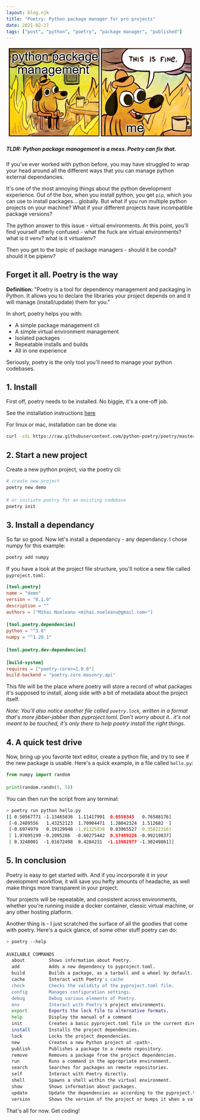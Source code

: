 ```yaml
---
layout: blog.njk
title: "Poetry: Python package manager for pro projects"
date: 2021-02-27
tags: ["post", "python", "poetry", "package manager", "published"]
---
```


![Cover image](./cover.png)

##### TLDR: Python package management is a mess. Poetry can fix that.

If you've ever worked with python before, you may have struggled to wrap your head around all the different ways that you can manage python external dependancies.

It's one of the most annoying things about the python development experience. Out of the box, when you install python, you get `pip`, which you can use to install packages... globally. But what if you run multiple python projects on your machine? What if your different projects have incompatible package versions?

The python answer to this issue - virtual environments. At this point, you'll find yourself utterly confused - what the fuck are virtual environments? what is it venv? what is it virtualenv?

Then you get to the topic of package managers - should it be conda? should it be pipenv?

## Forget it all. Poetry is the way

**Definition:** "Poetry is a tool for dependency management and packaging in Python. It allows you to declare the libraries your project depends on and it will manage (install/update) them for you."

In short, poetry helps you with:

- A simple package management cli
- A simple virtual environment management
- Isolated packages
- Repeatable installs and builds
- All in one experience

Seriously, poetry is the only tool you'll need to manage your python codebases.

## 1. Install

First off, poetry needs to be installed. No biggie, it's a one-off job.

See the installation instructions [here](https://python-poetry.org/docs/#installation)

For linux or mac, installation can be done via:

```bash
curl -sSL https://raw.githubusercontent.com/python-poetry/poetry/master/get-poetry.py | python -

```

## 2. Start a new project

Create a new python project, via the poetry cli:

```bash
# create new project
poetry new demo

# or initiate poetry for an existing codebase
poetry init
```

## 3. Install a dependancy

So far so good. Now let's install a dependancy - any dependancy. I chose numpy for this example:

```bash
poetry add numpy
```

If you have a look at the project file structure, you'll notice a new file called `pyproject.toml`:

```toml
[tool.poetry]
name = "demo"
version = "0.1.0"
description = ""
authors = ["Mihai Nueleanu <mihai.nueleanu@gmail.com>"]

[tool.poetry.dependencies]
python = "^3.8"
numpy = "^1.20.1"

[tool.poetry.dev-dependencies]

[build-system]
requires = ["poetry-core>=1.0.0"]
build-backend = "poetry.core.masonry.api"
```

This file will be the place where poetry will store a record of what packages it's supposed to install, along side with a bit of metadata about the project itself.

_Note: You'll also notice another file called `poetry.lock`, written in a format that's more jibber-jabber than pyproject.toml. Don't worry about it.. it's not meant to be touched, it's only there to help poetry install the right things._

## 4. A quick test drive

Now, bring up you favorite text editor, create a python file, and try to see if the new package is usable. Here's a quick example, in a file called `hello.py`:

```python
from numpy import random

print(random.randn(5, 5))
```

You can then run the script from any terminal:

```bash
> poetry run python hello.py
[[ 0.50567771 -1.13465036  1.11417991  0.0550343   0.76588176]
 [-0.2489556   1.43252123  1.70904471  1.28042324  1.512682  ]
 [-0.6974979   0.19129948 -1.01325838  0.83965527 -0.35822316]
 [ 1.97695199 -0.2095286  -0.60275442  0.57499226 -0.99219837]
 [ 0.3240001  -1.01672498  0.4284231  -1.13982977 -1.30249861]]
```

## 5. In conclusion

Poetry is easy to get started with. And if you incorporate it in your development workflow, it will save you hefty amounts of headache, as well make things more transparent in your project.

Your projects will be repeatable, and consistent across environments, whether you're running inside a docker container, classic virtual machine, or any other hosting platform.

Another thing is - I just scratched the surface of all the goodies that come with poetry. Here's a quick glance, of some other stuff poetry can do:

```bash
> poetry --help

AVAILABLE COMMANDS
  about         Shows information about Poetry.
  add           Adds a new dependency to pyproject.toml.
  build         Builds a package, as a tarball and a wheel by default.
  cache         Interact with Poetry's cache
  check         Checks the validity of the pyproject.toml file.
  config        Manages configuration settings.
  debug         Debug various elements of Poetry.
  env           Interact with Poetry's project environments.
  export        Exports the lock file to alternative formats.
  help          Display the manual of a command
  init          Creates a basic pyproject.toml file in the current directory.
  install       Installs the project dependencies.
  lock          Locks the project dependencies.
  new           Creates a new Python project at <path>.
  publish       Publishes a package to a remote repository.
  remove        Removes a package from the project dependencies.
  run           Runs a command in the appropriate environment.
  search        Searches for packages on remote repositories.
  self          Interact with Poetry directly.
  shell         Spawns a shell within the virtual environment.
  show          Shows information about packages.
  update        Update the dependencies as according to the pyproject.toml file.
  version       Shows the version of the project or bumps it when a valid bump rule is provided.
```

That's all for now. Get coding!
